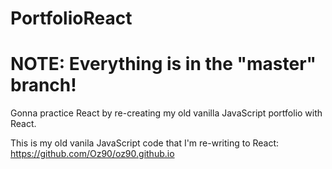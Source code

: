 # PortfolioReact
# NOTE: Everything is in the "master" branch!
Gonna practice React by re-creating my old vanilla JavaScript portfolio with React.

This is my old vanila JavaScript code that I'm re-writing to React: https://github.com/Oz90/oz90.github.io
